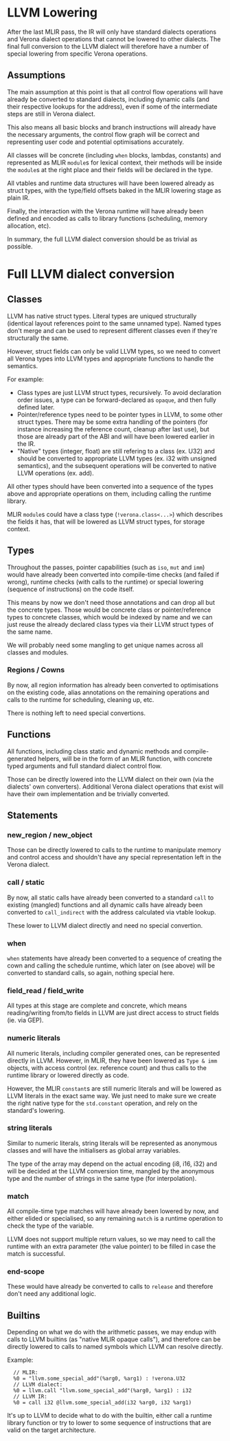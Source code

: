 # LLVM Lowering

After the last MLIR pass, the IR will only have standard dialects operations
and Verona dialect operations that cannot be lowered to other dialects. The
final full conversion to the LLVM dialect will therefore have a number of
special lowering from specific Verona operations.

## Assumptions

The main assumption at this point is that all control flow operations will
have already be converted to standard dialects, including dynamic calls (and
their respective lookups for the address), even if some of the intermediate
steps are still in Verona dialect.

This also means all basic blocks and branch instructions will already have the
necessary arguments, the control flow graph will be correct and representing
user code and potential optimisations accurately.

All classes will be concrete (including `when` blocks, lambdas, constants) and
represented as MLIR `module`s for lexical context, their methods will be inside
the `module`s at the right place and their fields will be declared in the type.

All vtables and runtime data structures will have been lowered already as struct
types, with the type/field offsets baked in the MLIR lowering stage as plain IR.

Finally, the interaction with the Verona runtime will have already been defined
and encoded as calls to library functions (scheduling, memory allocation, etc).

In summary, the full LLVM dialect conversion should be as trivial as possible.

# Full LLVM dialect conversion

## Classes

LLVM has native struct types. Literal types are uniqued structurally (identical
layout references point to the same unnamed type). Named types don't merge and
can be used to represent different classes even if they're structurally the same.

However, struct fields can only be valid LLVM types, so we need to convert all
Verona types into LLVM types and appropriate functions to handle the semantics.

For example:
 * Class types are just LLVM struct types, recursively. To avoid declaration
   order issues, a type can be forward-declared as `opaque`, and then fully
   defined later.
 * Pointer/reference types need to be pointer types in LLVM, to some other
   struct types. There may be some extra handling of the pointers (for instance
   increasing the reference count, cleanup after last use), but those are already
   part of the ABI and will have been lowered earlier in the IR.
 * "Native" types (integer, float) are still refering to a class (ex. U32) and
   should be converted to appropriate LLVM types (ex. i32 with unsigned
   semantics), and the subsequent operations will be converted to native LLVM
   operations (ex. add).

All other types should have been converted into a sequence of the types above and
appropriate operations on them, including calling the runtime library.

MLIR `module`s could have a class type (`!verona.class<...>`) which describes the
fields it has, that will be lowered as LLVM struct types, for storage context.

## Types

Throughout the passes, pointer capabilities (such as `iso`, `mut` and `imm`)
would have already been converted into compile-time checks (and failed if wrong),
runtime checks (with calls to the runtime) or special lowering (sequence of
instructions) on the code itself.

This means by now we don't need those annotations and can drop all but the
concrete types. Those would be concrete class or pointer/reference types to
concrete classes, which would be indexed by name and we can just reuse the
already declared class types via their LLVM struct types of the same name.

We will probably need some mangling to get unique names across all classes and
modules.

### Regions / Cowns

By now, all region information has already been converted to optimisations on
the existing code, alias annotations on the remaining operations and calls to
the runtime for scheduling, cleaning up, etc.

There is nothing left to need special convertions.

## Functions

All functions, including class static and dynamic methods and compile-generated
helpers, will be in the form of an MLIR function, with concrete typed arguments
and full standard dialect control flow.

Those can be directly lowered into the LLVM dialect on their own (via the
dialects' own converters). Additional Verona dialect operations that exist will
have their own implementation and be trivially converted.

## Statements

### new_region / new_object

Those can be directly lowered to calls to the runtime to manipulate memory and
control access and shouldn't have any special representation left in the
Verona dialect.

### call / static

By now, all static calls have already been converted to a standard `call` to
existing (mangled) functions and all dynamic calls have already been converted
to `call_indirect` with the address calculated via vtable lookup.

These lower to LLVM dialect directly and need no special convertion.

### when

`when` statements have already been converted to a sequence of creating the
cown and calling the schedule runtime, which later on (see above) will be
converted to standard calls, so again, nothing special here.

### field_read / field_write

All types at this stage are complete and concrete, which means reading/writing
from/to fields in LLVM are just direct access to struct fields (ie. via GEP).

### numeric literals

All numeric literals, including compiler generated ones, can be represented
directly in LLVM. However, in MLIR, they have been lowered as `Type & imm`
objects, with access control (ex. reference count) and thus calls to the runtime
library or lowered directly as code.

However, the MLIR `constant`s are still numeric literals and will be lowered as
LLVM literals in the exact same way. We just need to make sure we create the
right native type for the `std.constant` operation, and rely on the standard's
lowering.

### string literals

Similar to numeric literals, string literals will be represented as anonymous
classes and will have the initialisers as global array variables.

The type of the array may depend on the actual encoding (i8, i16, i32) and will
be decided at the LLVM conversion time, mangled by the anonymous type and the
number of strings in the same type (for interpolation).

### match

All compile-time type matches will have already been lowered by now, and either
elided or specialised, so any remaining `match` is a runtime operation to check
the type of the variable.

LLVM does not support multiple return values, so we may need to call the runtime
with an extra parameter (the value pointer) to be filled in case the match is
successful.

### end-scope

These would have already be converted to calls to `release` and therefore don't
need any additional logic.

## Builtins

Depending on what we do with the arithmetic passes, we may endup with calls to
LLVM builtins (as "native MLIR opaque calls"), and therefore can be directly
lowered to calls to named symbols which LLVM can resolve directly.

Example:
```
  // MLIR:
  %0 = "llvm.some_special_add"(%arg0, %arg1) : !verona.U32
  // LLVM dialect:
  %0 = llvm.call "llvm.some_special_add"(%arg0, %arg1) : i32
  // LLVM IR:
  %0 = call i32 @llvm.some_special_add(i32 %arg0, i32 %arg1)
```

It's up to LLVM to decide what to do with the builtin, either call a runtime
library function or try to lower to some sequence of instructions that are valid
on the target architecture.
